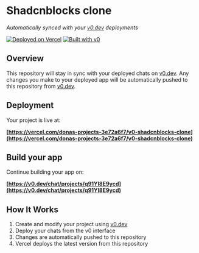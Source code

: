 # Shadcnblocks clone

*Automatically synced with your [v0.dev](https://v0.dev) deployments*

[![Deployed on Vercel](https://img.shields.io/badge/Deployed%20on-Vercel-black?style=for-the-badge&logo=vercel)](https://vercel.com/donas-projects-3e72a6f7/v0-shadcnblocks-clone)
[![Built with v0](https://img.shields.io/badge/Built%20with-v0.dev-black?style=for-the-badge)](https://v0.dev/chat/projects/q91YI8E9ycd)

## Overview

This repository will stay in sync with your deployed chats on [v0.dev](https://v0.dev).
Any changes you make to your deployed app will be automatically pushed to this repository from [v0.dev](https://v0.dev).

## Deployment

Your project is live at:

**[https://vercel.com/donas-projects-3e72a6f7/v0-shadcnblocks-clone](https://vercel.com/donas-projects-3e72a6f7/v0-shadcnblocks-clone)**

## Build your app

Continue building your app on:

**[https://v0.dev/chat/projects/q91YI8E9ycd](https://v0.dev/chat/projects/q91YI8E9ycd)**

## How It Works

1. Create and modify your project using [v0.dev](https://v0.dev)
2. Deploy your chats from the v0 interface
3. Changes are automatically pushed to this repository
4. Vercel deploys the latest version from this repository